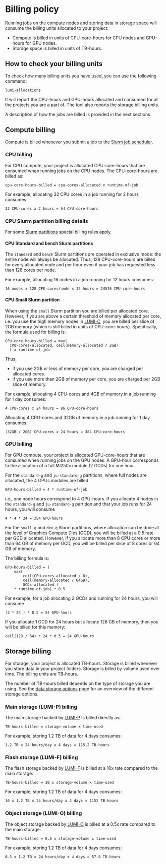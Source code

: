 [lumi-c]: ../../hardware/lumic.md
[lumi-f]: ../../storage/parallel-filesystems/lumif.md
[lumi-p]: ../../storage/parallel-filesystems/lumip.md
[lumi-o]: ../../storage/lumio/index.md
[slurm-quickstart]: ../../runjobs/scheduled-jobs/slurm-quickstart.md
[slurm-partitions]: ../../runjobs/scheduled-jobs/partitions.md
[data-storage-options]: ../../storage/index.md

# Billing policy

Running jobs on the compute nodes and storing data in storage space will consume
the billing units allocated to your project:

- Compute is billed in units of CPU-core-hours for CPU nodes and GPU-hours for GPU nodes.
- Storage space is billed in units of TB-hours.

## How to check your billing units

To check how many billing units you have used, you can use the following command:

```
lumi-allocations
```

It will report the CPU-hours and GPU-hours allocated and consumed for all the projects
you are a part of. The tool also reports the storage billing units.

A description of how the jobs are billed is provided in the next sections.  

## Compute billing

Compute is billed whenever you submit a job to the [Slurm job scheduler][slurm-quickstart].

### CPU billing

For CPU compute, your project is allocated CPU-core-hours that are consumed
when running jobs on the CPU nodes. The CPU-core-hours are billed as:

```text
cpu-core-hours-billed = cpu-cores-allocated x runtime-of-job
```

For example, allocating 32 CPU cores in a job running for 2 hours consumes:

```text
32 CPU-cores x 2 hours = 64 CPU-core-hours
```

### CPU Slurm partition billing details

For some [Slurm partitions][slurm-partitions] special billing rules apply.

#### CPU Standard and bench Slurm partitions

The `standard` and `bench` Slurm partitions are operated in exclusive mode: the
entire node will always be allocated. Thus, 128 CPU-core-hours are billed for
every allocated node and per hour even if your job has requested less than 128
cores per node.

For example, allocating 16 nodes in a job running for 12 hours consumes:

```text
16 nodes x 128 CPU-cores/node x 12 hours = 24576 CPU-core-hours
```

#### CPU Small Slurm partition

When using the `small` Slurm partition you are billed per allocated core.
However, if you are above a certain threshold of memory allocated per core,
i.e. you use the high memory nodes in [LUMI-C][lumi-c], you are billed per
slice of 2GB memory (which is still billed in units of CPU-core-hours).
Specifically, the formula used for billing is:

```text
CPU-core-hours-billed = max(
  CPU-cores-allocated, ceil(memory-allocated / 2GB)
  ) x runtime-of-job
```

Thus,

- if you use 2GB or less of memory per core, you are charged per allocated
  cores.
- if you use more than 2GB of memory per core, you are charged per 2GB slice
  of memory.

For example, allocating 4 CPU-cores and 4GB of memory in a job running for 1 day
consumes:

```text
4 CPU-cores x 24 hours = 96 CPU-core-hours
```

Allocating 4 CPU-cores and 32GB of memory in a job running for 1 day consumes:

```text
(32GB / 2GB) CPU-cores x 24 hours = 384 CPU-core-hours
```

### GPU billing

For GPU compute, your project is allocated GPU-core-hours that are consumed
when running jobs on the GPU nodes. A GPU-hour corresponds to the allocation
of a full MI250x module (2 GCDs) for one hour.

For the `standard-g` and `ju-standard-g` partitions, where full nodes are
allocated, the 4 GPUs modules are billed

```text
GPU-hours-billed = 4 * runtime-of-job
```

i.e., one node hours correspond to 4 GPU-hours. If you allocate 4 nodes in the
`standard-g` and `ju-standard-g` partition and that your job runs for 24 hours,
you will consume

```text
4 * 4 * 24 = 384 GPU-hours
```

For the `small-g` and `dev-g` Slurm partitions, where allocation can be done at 
the level of Graphics Compute Dies (GCD), you will be billed at a 0.5 rate per
GCD allocated. However, if you allocate more than 8 CPU cores or more than 64 GB
of memory per GCD, you will be billed per slice of 8 cores or 64 GB of memory.

The billing formula is:

```text
GPU-hours-billed = (
    max(
        ceil(CPU-cores-allocated / 8),
        ceil(memory-allocated / 64GB),
        GCDs-allocated )
    * runtime-of-job) * 0.5
```

For example, for a job allocating 2 GCDs and running for 24 hours, you will 
consume

```text
(2 * 24 ) * 0.5 = 24 GPU-hours
```

If you allocate 1 GCD for 24 hours but allocate 128 GB of memory, then you will
be billed for this memory:

```
ceil(128 / 64) * 24 * 0.5 = 24 GPU-hours
```

## Storage billing

For storage, your project is allocated TB-hours. Storage is billed whenever you
store data in your project folders. Storage is billed by volume used over time.
The billing units are TB-hours.

The number of TB-hours billed depends on the type of storage you are using. See
the [data storage options][data-storage-options] page for an overview of the different storage options.

### Main storage (LUMI-P) billing

The main storage backed by [LUMI-P][lumi-p] is billed directly as:

```text
TB-hours-billed = storage-volume x time-used
```

For example, storing 1.2 TB of data for 4 days consumes:

```text
1.2 TB x 24 hours/day x 4 days = 115.2 TB-hours
```

### Flash storage (LUMI-F) billing

The flash storage backed by [LUMI-F][lumi-f] is billed at a 10x rate compared
to the main storage:

```text
TB-hours-billed = 10 x storage-volume x time-used
```

For example, storing 1.2 TB of data for 4 days consumes:

```text
10 x 1.2 TB x 24 hours/day x 4 days = 1152 TB-hours
```

### Object storage (LUMI-O) billing

The object storage backed by [LUMI-O][lumi-o] is billed at a 0.5x rate compared
to the main storage:

```text
TB-hours-billed = 0.5 x storage-volume x time-used
```

For example, storing 1.2 TB of data for 4 days consumes:

```text
0.5 x 1.2 TB x 24 hours/day x 4 days = 57.6 TB-hours
```
